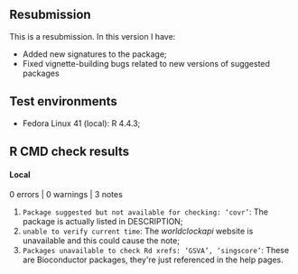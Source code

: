## Resubmission
This is a resubmission. In this version I have:

* Added new signatures to the package;
* Fixed vignette-building bugs related to new versions of suggested packages

## Test environments

- Fedora Linux 41 (local): R 4.4.3;

## R CMD check results

#### Local

0 errors | 0 warnings | 3 notes

1. `Package suggested but not available for checking: ‘covr’`: The package is actually listed in DESCRIPTION;
2. `unable to verify current time`: The *worldclockapi* website is unavailable and this could cause the note;
3. `Packages unavailable to check Rd xrefs: ‘GSVA’, ‘singscore’`: These are Bioconductor packages, they're just referenced in the help pages.
